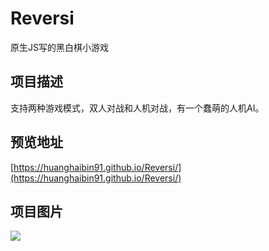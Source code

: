 # Reversi

原生JS写的黑白棋小游戏

## 项目描述 ##

支持两种游戏模式，双人对战和人机对战，有一个蠢萌的人机AI。

## 预览地址 ##

[https://huanghaibin91.github.io/Reversi/](https://huanghaibin91.github.io/Reversi/)

## 项目图片 ##

![](https://github.com/huanghaibin91/Reversi/blob/master/image/image.png?raw=true)



